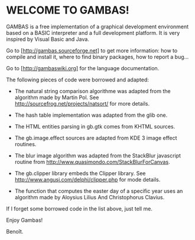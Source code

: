 # WELCOME TO GAMBAS!

GAMBAS is a free implementation of a graphical development environment 
based on a BASIC interpreter and a full development platform. It is very 
inspired by Visual Basic and Java.

Go to [http://gambas.sourceforge.net] to get more information: how to compile 
and install it, where to find binary packages, how to report a bug...

Go to [http://gambaswiki.org] for the language documentation.

The following pieces of code were borrowed and adapted:

- The natural string comparison algorithme was adapted from the algorithm 
  made by Martin Pol. See http://sourcefrog.net/projects/natsort/ for more 
  details.

- The hash table implementation was adapted from the glib one.

- The HTML entities parsing in gb.gtk comes from KHTML sources.

- The gb.image.effect sources are adapted from KDE 3 image effect routines.

- The blur image algorithm was adapted from the StackBlur javascript 
  routine from http://www.quasimondo.com/StackBlurForCanvas.

- The gb.clipper library embeds the Clipper library. See
  http://www.angusj.com/delphi/clipper.php for mode details.

- The function that computes the easter day of a specific year uses an
  algorithm made by Aloysius Lilius And Christophorus Clavius.

If I forget some borrowed code in the list above, just tell me.

Enjoy Gambas!

Benoît.